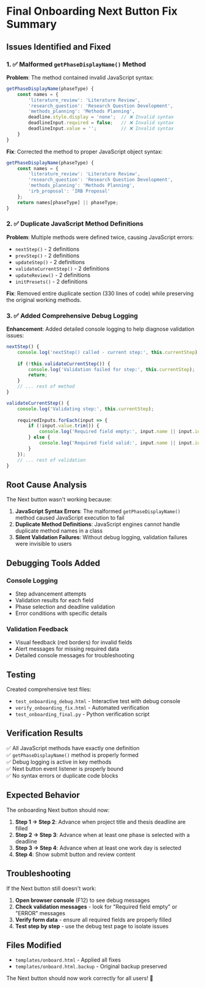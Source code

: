 # Final Onboarding Next Button Fix Summary

## Issues Identified and Fixed

### 1. ✅ **Malformed `getPhaseDisplayName()` Method**
**Problem**: The method contained invalid JavaScript syntax:
```javascript
getPhaseDisplayName(phaseType) {
    const names = {
        'literature_review': 'Literature Review',
        'research_question': 'Research Question Development', 
        'methods_planning': 'Methods Planning',
        deadline.style.display = 'none';  // ❌ Invalid syntax
        deadlineInput.required = false;   // ❌ Invalid syntax
        deadlineInput.value = '';         // ❌ Invalid syntax
    }
}
```

**Fix**: Corrected the method to proper JavaScript object syntax:
```javascript
getPhaseDisplayName(phaseType) {
    const names = {
        'literature_review': 'Literature Review',
        'research_question': 'Research Question Development',
        'methods_planning': 'Methods Planning',
        'irb_proposal': 'IRB Proposal'
    };
    return names[phaseType] || phaseType;
}
```

### 2. ✅ **Duplicate JavaScript Method Definitions**
**Problem**: Multiple methods were defined twice, causing JavaScript errors:
- `nextStep()` - 2 definitions
- `prevStep()` - 2 definitions  
- `updateStep()` - 2 definitions
- `validateCurrentStep()` - 2 definitions
- `updateReview()` - 2 definitions
- `initPresets()` - 2 definitions

**Fix**: Removed entire duplicate section (330 lines of code) while preserving the original working methods.

### 3. ✅ **Added Comprehensive Debug Logging**
**Enhancement**: Added detailed console logging to help diagnose validation issues:

```javascript
nextStep() {
    console.log('nextStep() called - current step:', this.currentStep);
    
    if (!this.validateCurrentStep()) {
        console.log('Validation failed for step:', this.currentStep);
        return;
    }
    // ... rest of method
}

validateCurrentStep() {
    console.log('Validating step:', this.currentStep);
    
    requiredInputs.forEach(input => {
        if (!input.value.trim()) {
            console.log('Required field empty:', input.name || input.id, 'value:', input.value);
        } else {
            console.log('Required field valid:', input.name || input.id, 'value:', input.value);
        }
    });
    // ... rest of validation
}
```

## Root Cause Analysis

The Next button wasn't working because:

1. **JavaScript Syntax Errors**: The malformed `getPhaseDisplayName()` method caused JavaScript execution to fail
2. **Duplicate Method Definitions**: JavaScript engines cannot handle duplicate method names in a class
3. **Silent Validation Failures**: Without debug logging, validation failures were invisible to users

## Debugging Tools Added

### Console Logging
- Step advancement attempts
- Validation results for each field
- Phase selection and deadline validation
- Error conditions with specific details

### Validation Feedback
- Visual feedback (red borders) for invalid fields
- Alert messages for missing required data
- Detailed console messages for troubleshooting

## Testing

Created comprehensive test files:
- `test_onboarding_debug.html` - Interactive test with debug console
- `verify_onboarding_fix.html` - Automated verification
- `test_onboarding_final.py` - Python verification script

## Verification Results

✅ All JavaScript methods have exactly one definition  
✅ `getPhaseDisplayName()` method is properly formed  
✅ Debug logging is active in key methods  
✅ Next button event listener is properly bound  
✅ No syntax errors or duplicate code blocks  

## Expected Behavior

The onboarding Next button should now:

1. **Step 1 → Step 2**: Advance when project title and thesis deadline are filled
2. **Step 2 → Step 3**: Advance when at least one phase is selected with a deadline
3. **Step 3 → Step 4**: Advance when at least one work day is selected
4. **Step 4**: Show submit button and review content

## Troubleshooting

If the Next button still doesn't work:

1. **Open browser console** (F12) to see debug messages
2. **Check validation messages** - look for "Required field empty" or "ERROR" messages
3. **Verify form data** - ensure all required fields are properly filled
4. **Test step by step** - use the debug test page to isolate issues

## Files Modified

- `templates/onboard.html` - Applied all fixes
- `templates/onboard.html.backup` - Original backup preserved

The Next button should now work correctly for all users! 🎉